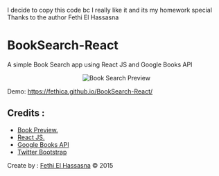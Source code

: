 I decide to copy this code bc I really like it and its my homework special Thanks to the author Fethi El Hassasna
# BookSearch-React
A simple Book Search app using React JS and Google Books API

<p align="center">
  <img src="https://raw.githubusercontent.com/fethica/BookSearch-React/master/img/browser_books.jpg" alt="Book Search Preview" />
</p>

Demo: https://fethica.github.io/BookSearch-React/

## Credits :

- [Book Preview.](http://tympanus.net/codrops/2014/01/14/look-inside-book-preview-with-bookblock/)
- [React JS.](http://facebook.github.io/react/)
- [Google Books API](https://developers.google.com/books/?hl=en)
- [Twitter Bootstrap](http://getbootstrap.com)

Create by : [Fethi El Hassasna](https://twitter.com/fethica) © 2015
